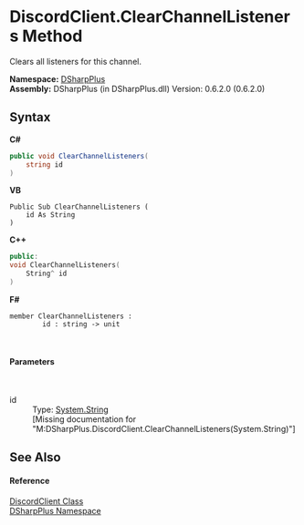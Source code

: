 # DiscordClient.ClearChannelListeners Method 
 

Clears all listeners for this channel.

**Namespace:**&nbsp;<a href="503971eb-de5e-a570-9922-de9500a9b1cc">DSharpPlus</a><br />**Assembly:**&nbsp;DSharpPlus (in DSharpPlus.dll) Version: 0.6.2.0 (0.6.2.0)

## Syntax

**C#**<br />
``` C#
public void ClearChannelListeners(
	string id
)
```

**VB**<br />
``` VB
Public Sub ClearChannelListeners ( 
	id As String
)
```

**C++**<br />
``` C++
public:
void ClearChannelListeners(
	String^ id
)
```

**F#**<br />
``` F#
member ClearChannelListeners : 
        id : string -> unit 

```

<br />

#### Parameters
&nbsp;<dl><dt>id</dt><dd>Type: <a href="http://msdn2.microsoft.com/en-us/library/s1wwdcbf" target="_blank">System.String</a><br />\[Missing <param name="id"/> documentation for "M:DSharpPlus.DiscordClient.ClearChannelListeners(System.String)"\]</dd></dl>

## See Also


#### Reference
<a href="8f8cbf24-03e9-53cc-389f-2ba10a699065">DiscordClient Class</a><br /><a href="503971eb-de5e-a570-9922-de9500a9b1cc">DSharpPlus Namespace</a><br />
